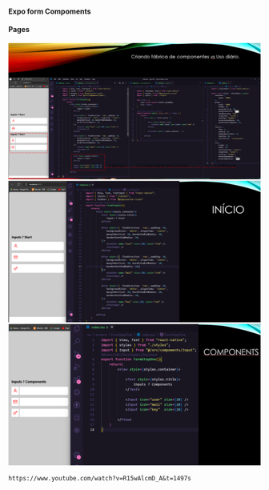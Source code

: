 #### Expo form Compoments

#### Pages
<img src="./screens/page-01.png" />
<img src="./screens/page-02.png" />
<img src="./screens/page-03.png" />

```
https://www.youtube.com/watch?v=R15wAlcmD_A&t=1497s
```